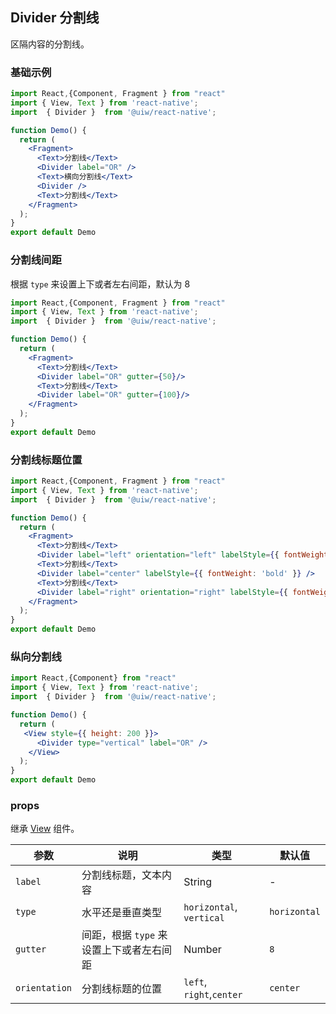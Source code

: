 Divider 分割线
---

区隔内容的分割线。

### 基础示例

```jsx  mdx:preview
import React,{Component, Fragment } from "react"
import { View, Text } from 'react-native';
import  { Divider }  from '@uiw/react-native';

function Demo() {
  return (
    <Fragment>
      <Text>分割线</Text>
      <Divider label="OR" />
      <Text>横向分割线</Text>
      <Divider />
      <Text>分割线</Text>
    </Fragment>
  );
}
export default Demo

```

### 分割线间距

根据 `type` 来设置上下或者左右间距，默认为 8

```jsx  mdx:preview
import React,{Component, Fragment } from "react"
import { View, Text } from 'react-native';
import  { Divider }  from '@uiw/react-native';

function Demo() {
  return (
    <Fragment>
      <Text>分割线</Text>
      <Divider label="OR" gutter={50}/>
      <Text>分割线</Text>
      <Divider label="OR" gutter={100}/>
    </Fragment>
  );
}
export default Demo

```

### 分割线标题位置

```jsx  mdx:preview
import React,{Component, Fragment } from "react"
import { View, Text } from 'react-native';
import  { Divider }  from '@uiw/react-native';

function Demo() {
  return (
    <Fragment>
      <Text>分割线</Text>
      <Divider label="left" orientation="left" labelStyle={{ fontWeight: 'bold' }} />
      <Text>分割线</Text>
      <Divider label="center" labelStyle={{ fontWeight: 'bold' }} />
      <Text>分割线</Text>
      <Divider label="right" orientation="right" labelStyle={{ fontWeight: 'bold' }} />
    </Fragment>
  );
}
export default Demo

```

### 纵向分割线

```jsx  mdx:preview
import React,{Component} from "react"
import { View, Text } from 'react-native';
import  { Divider }  from '@uiw/react-native';

function Demo() {
  return (
   <View style={{ height: 200 }}>
      <Divider type="vertical" label="OR" />
    </View>
  );
}
export default Demo

```

### props

继承 [View](https://facebook.github.io/react-native/docs/view#props) 组件。

| 参数 | 说明 | 类型 | 默认值 |
|------|------|-----|------|
| `label` | 分割线标题，文本内容 | String | - |
| `type` | 水平还是垂直类型 | `horizontal`, `vertical` | `horizontal` |
| `gutter` | 间距，根据 `type` 来设置上下或者左右间距 | Number | `8` |
| `orientation` | 分割线标题的位置 |  `left`, `right`,`center`| `center` |